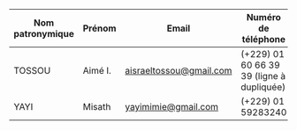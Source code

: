 | Nom patronymique | Prénom | Email | Numéro de téléphone |
|---|---|---|---|
| TOSSOU | Aimé I. | aisraeltossou@gmail.com | (+229) 01 60 66 39 39 (ligne à dupliquée)|
| YAYI | Misath | yayimimie@gmail.com | (+229) 01 59283240 |